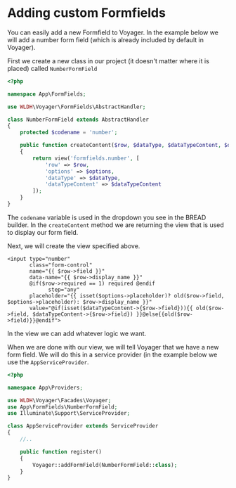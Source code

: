 # Adding custom Formfields

You can easily add a new Formfield to Voyager. In the example below we will add a number form field \(which is already included by default in Voyager\).

First we create a new class in our project \(it doesn't matter where it is placed\) called `NumberFormField`

```php
<?php

namespace App\FormFields;

use WLDH\Voyager\FormFields\AbstractHandler;

class NumberFormField extends AbstractHandler
{
    protected $codename = 'number';

    public function createContent($row, $dataType, $dataTypeContent, $options)
    {
        return view('formfields.number', [
            'row' => $row,
            'options' => $options,
            'dataType' => $dataType,
            'dataTypeContent' => $dataTypeContent
        ]);
    }
}
```

The `codename` variable is used in the dropdown you see in the BREAD builder. In the `createContent` method we are returning the view that is used to display our form field.

Next, we will create the view specified above.

```markup
<input type="number"
       class="form-control"
       name="{{ $row->field }}"
       data-name="{{ $row->display_name }}"
       @if($row->required == 1) required @endif
             step="any"
       placeholder="{{ isset($options->placeholder)? old($row->field, $options->placeholder): $row->display_name }}"
       value="@if(isset($dataTypeContent->{$row->field})){{ old($row->field, $dataTypeContent->{$row->field}) }}@else{{old($row->field)}}@endif">
```

In the view we can add whatever logic we want.

When we are done with our view, we will tell Voyager that we have a new form field. We will do this in a service provider \(in the example below we use the `AppServiceProvider`.

```php
<?php

namespace App\Providers;

use WLDH\Voyager\Facades\Voyager;
use App\FormFields\NumberFormField;
use Illuminate\Support\ServiceProvider;

class AppServiceProvider extends ServiceProvider
{
    //..

    public function register()
    {
        Voyager::addFormField(NumberFormField::class);
    }
}
```


